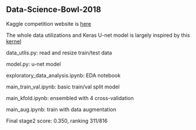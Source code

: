 ## Data-Science-Bowl-2018
Kaggle competition website is [here](https://www.kaggle.com/c/data-science-bowl-2018)

The whole data utilizations and Keras U-net model is largely inspired by this [kernel](https://www.kaggle.com/keegil/keras-u-net-starter-lb-0-277?scriptVersionId=2164855)

data_utlis.py: read and resize train/test data

model.py: u-net model

exploratory_data_analysis.ipynb: EDA notebook

main_train_val.ipynb: basic train/val split model

main_kfold.ipynb: ensembled with 4 cross-validation

main_aug.ipynb: train with data augmentation

Final stage2 score: 0.350, ranking 311/816
